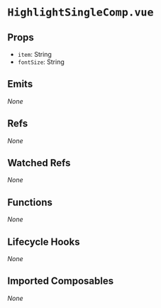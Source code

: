 # `HighlightSingleComp.vue`

## Props

- `item`: String
- `fontSize`: String

## Emits

_None_

## Refs

_None_

## Watched Refs

_None_

## Functions

_None_

## Lifecycle Hooks

_None_

## Imported Composables

_None_
